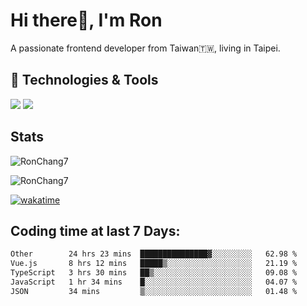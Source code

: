 # Hi there👋, I'm Ron

A passionate frontend developer from Taiwan🇹🇼, living in Taipei.

## 🔧 Technologies & Tools

![](https://img.shields.io/badge/Editor-Cusor-informational?style=flat&logo=cursor&logoColor=white)
![](https://img.shields.io/badge/Code-JavaScript-informational?style=flat&logo=typescript&logoColor=white)

## Stats

<p><img src="https://github-readme-stats-j1ws-rctx6j2fo-ron-chang1.vercel.app/api/top-langs?username=RonChang7&show_icons=true&locale=en&layout=compact&v=2" alt="RonChang7" /></p>
<p><img src="https://github-readme-stats-j1ws-rctx6j2fo-ron-chang1.vercel.app/api?username=RonChang7&show_icons=true&locale=en&theme=dracula&count_private=true&v=2" alt="RonChang7" /></p>

[![wakatime](https://wakatime.com/badge/user/f2e75beb-aff4-47ed-aeff-347e6daef3f2.svg)](https://wakatime.com/@f2e75beb-aff4-47ed-aeff-347e6daef3f2)

## Coding time at last 7 Days:

<!--START_SECTION:waka-->

```txt
Other        24 hrs 23 mins  ███████████████▓░░░░░░░░░   62.98 %
Vue.js       8 hrs 12 mins   █████▒░░░░░░░░░░░░░░░░░░░   21.19 %
TypeScript   3 hrs 30 mins   ██▒░░░░░░░░░░░░░░░░░░░░░░   09.08 %
JavaScript   1 hr 34 mins    █░░░░░░░░░░░░░░░░░░░░░░░░   04.07 %
JSON         34 mins         ▒░░░░░░░░░░░░░░░░░░░░░░░░   01.48 %
```

<!--END_SECTION:waka-->
